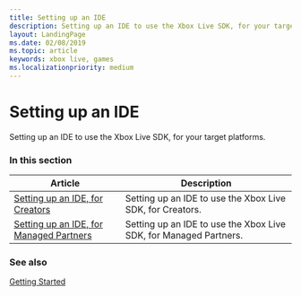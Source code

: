 ```yaml
---
title: Setting up an IDE
description: Setting up an IDE to use the Xbox Live SDK, for your target platforms.
layout: LandingPage
ms.date: 02/08/2019
ms.topic: article
keywords: xbox live, games
ms.localizationpriority: medium
---
```


# Setting up an IDE

Setting up an IDE to use the Xbox Live SDK, for your target platforms.


### In this section

| Article | Description |
|---------|-------------|
| [Setting up an IDE, for Creators](creators/index.md) | Setting up an IDE to use the Xbox Live SDK, for Creators.  |
| [Setting up an IDE, for Managed Partners](managed-partners/index.md) | Setting up an IDE to use the Xbox Live SDK, for Managed Partners.  |


### See also

[Getting Started](../index.md)
